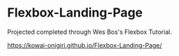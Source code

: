 # Flexbox-Landing-Page

Projected completed through Wes Bos's Flexbox Tutorial.

https://kowai-onigiri.github.io/Flexbox-Landing-Page/
